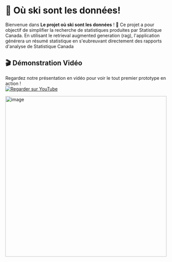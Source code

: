 # 🎉  Où ski sont les données!

Bienvenue dans **Le projet où ski sont les données** ! 
🚀 Ce projet a pour objectif de simplifier la recherche de statistiques produites par Statistique Canada. 
En utilisant le retrieval augmented generation (rag), l'application générera un résumé statistique en s'eubreuvant directement des rapports d'analyse de Statistique Canada


## 🎬 Démonstration Vidéo
Regardez notre présentation en vidéo pour voir le tout premier prototype en action !  
[![Regarder sur YouTube](https://img.youtube.com/vi/VIDEO_ID/maxresdefault.jpg)]([https://www.youtube.com/watch?v=VIDEO_ID](https://youtu.be/WMAcnY7T6Ds?si=OIk4G-LuDMhNG3gK))


<img width="502" alt="image" src="https://github.com/user-attachments/assets/b155f081-015a-492e-b40b-2efbbbd5a476">

